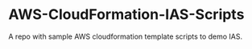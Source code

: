 # AWS-CloudFormation-IAS-Scripts
A repo with sample AWS cloudformation template scripts to demo IAS.
